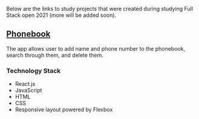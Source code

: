 
Below are the links to study projects that were created during studying Full Stack open 2021 (more will be added soon).

## [Phonebook](https://github.com/avreally/fullstack-open-2021/tree/main/part2/phonebook)
The app allows user to add name and phone number to the phonebook, search through them, and delete them.

### Technology Stack

- React.js
- JavaScript 
- HTML 
- CSS 
- Responsive layout powered by Flexbox